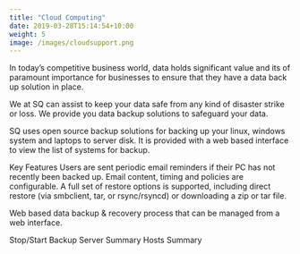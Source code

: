 ```yaml
---
title: "Cloud Computing"
date: 2019-03-28T15:14:54+10:00
weight: 5
image: /images/cloudsupport.png
---
```

In today’s competitive business world, data holds significant value and its of paramount importance for businesses to ensure that they have a data back up solution in place.

We at SQ can assist to keep your data safe from any kind of disaster strike or loss. We provide you data backup solutions to safeguard your data.

SQ uses open source backup solutions for backing up your linux, windows system and laptops to server disk. It is provided with a web based interface to view the list of systems for backup.

Key Features
Users are sent periodic email reminders if their PC has not recently been backed up. Email content, timing and policies are configurable.
A full set of restore options is supported, including direct restore (via smbclient, tar, or rsync/rsyncd) or downloading a zip or tar file.

Web based data backup & recovery process that can be managed from a web interface.

Stop/Start Backup
Server Summary
Hosts Summary